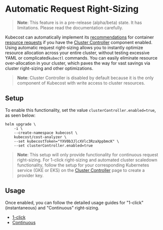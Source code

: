 # Automatic Request Right-Sizing

> **Note**: This feature is in a pre-release (alpha/beta) state. It has limitations. Please read the documentation carefully.

Kubecost can automatically implement its [recommendations](../../../../api-request-right-sizing-v2.md) for container [resource requests](https://kubernetes.io/docs/concepts/configuration/manage-resources-containers/#requests-and-limits) if you have the [Cluster Controller](../../../../controller.md) component enabled. Using automatic request right-sizing allows you to instantly optimize resource allocation across your entire cluster, without testing excessive YAML or complicated`kubectl` commands. You can easily eliminate resource over-allocation in your cluster, which paves the way for vast savings via cluster right-sizing and other optimizations.

> **Note**: Cluster Controller is disabled by default because it is the only component of Kubecost with write access to cluster resources.

## Setup

To enable this functionality, set the value `clusterController.enabled=true`, as seen below:

```
helm upgrade \
    -i \
    --create-namespace kubecost \
    kubecost/cost-analyzer \
    --set kubecostToken="YXV0b3JlcXVlc3RzaXppbmcK" \
    --set clusterController.enabled=true
```

> **Note**: This setup will only provide functionality for continuous request right-sizing. For 1-click right-sizing and automated cluster scaledown functionality, follow the setup for your corresponding Kubernetes service (GKE or EKS) on the [Cluster Controller](../../../../controller.md) page to create a provider key.

## Usage

Once enabled, you can follow the detailed usage guides for "1-click" (instantaneous) and "Continuous" right-sizing.

* [1-click](one-click-request-sizing.md)
* [Continuous](continuous-request-sizing.md)
